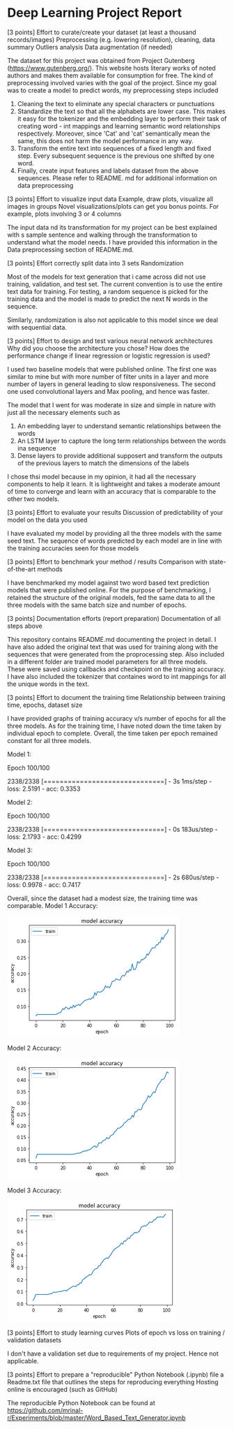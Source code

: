 # Deep Learning Project Report

[3 points] Effort to curate/create your dataset (at least a thousand records/images)
Preprocessing (e.g. lowering resolution), cleaning, data summary
Outliers analysis
Data augmentation (if needed)

The dataset for this project was obtained from Project Gutenberg (https://www.gutenberg.org/). This website hosts literary works of noted authors and makes them available for consumption for free. The kind of preprocessing involved varies with the goal of the project. Since my goal was to create a model to predict words, my preprocessing steps included

1. Cleaning the text to eliminate any special characters or punctuations
2. Standardize the text so that all the alphabets are lower case. This makes it easy for the tokenizer and the embedding layer to perform their task of creating word - int mappings and learning semantic word relationships respectively. Moreover, since 'Cat' and 'cat' semantically mean the same, this does not harm the model performance in any way.
3. Transform the entire text into sequences of a fixed length and fixed step. Every subsequent sequence is the previous one shifted by one word.
4. Finally, create input features and labels dataset from the above sequences. 
Please refer to README. md for additional information on data preprocessing

[3 points] Effort to visualize input data
Example, draw plots, visualize all images in groups
Novel visualizations/plots can get you bonus points. For example, plots involving 3 or 4 columns

The input data nd its transformation for my project can be best explained with s sample sentence and walking through the transformation to understand what the model needs. I have provided this information in the Data preprocessing section of README.md.

[3 points] Effort correctly split data into 3 sets
Randomization

Most of the models for text generation that i came across did not use training, validation, and test set. The current convention is to use the entire text data for training. For testing, a random sequence is picked for the training data and the model is made to predict the next N words in the sequence. 

Similarly, randomization is also not applicable to this model since we deal with sequential data.

[3 points] Effort to design and test various neural network architectures
Why did you choose the architecture you chose?
How does the performance change if linear regression or logistic regression is used?

I used two baseline models that were published online. The first one was similar to mine but with more number of filter units in a layer and more number of layers in general leading to slow responsiveness. The second one used convolutional layers and Max pooling, and hence was faster.

The model that I went for was moderate in size and simple in nature with just all the necessary elements such as 

1. An embedding layer to understand semantic relationships between the words
2. An LSTM layer to capture the long term relationships between the words ina sequence
3. Dense layers to provide additional supposert and transform the outputs of the previous layers to match the dimensions of the labels

I chose thsi model because in my opinion, it had all the necessary components to help it learn. It is lightweight and takes a moderate amount of time to converge and learn with an accuracy that is comparable to the other two models.


[3 points] Effort to evaluate your results
Discussion of predictability of your model on the data you used

I have evaluated my model by providing all the three models with the same seed text. The sequence of words predicted by each model are in line with the training accuracies seen for those models

[3 points] Effort to benchmark your method / results
Comparison with state-of-the-art methods

I have benchmarked my model against two word based text prediction models that were published online. For the purpose of benchmarking, I retained the structure of the original models, fed the same data to all the three models with the same batch size and number of epochs.


[3 points] Documentation efforts (report preparation)
Documentation of all steps above

This repository contains README.md documenting the project in detail. I have also added the original text that was used for training along with the sequences that were generated from the proprocessing step. Also included in a different folder are trained model parameters for all three models. These were saved using callbacks and checkpoint on the training accuracy. I have also included the tokenizer that containes word to int mappings for all the unique words in the text.


[3 points] Effort to document the training time
Relationship between training time, epochs, dataset size

I have provided graphs of training accuracy v/s number of epochs for all the three models. As for the training time, I have noted down the time taken by individual epoch to complete. Overall, the time taken per epoch remained constant for all three models.

Model 1:

Epoch 100/100

2338/2338 [==============================] - 3s 1ms/step - loss: 2.5191 - acc: 0.3353

Model 2:

Epoch 100/100

2338/2338 [==============================] - 0s 183us/step - loss: 2.1793 - acc: 0.4299

Model 3:

Epoch 100/100

2338/2338 [==============================] - 2s 680us/step - loss: 0.9978 - acc: 0.7417

Overall, since the dataset had a modest size, the training time was comparable.
Model 1 Accuracy: 

![alt text](https://github.com/mrinal-r/Experiments/blob/master/metrics-images/model1_acc.png "Model 1 Accuracy")


Model 2 Accuracy: 

![alt text](https://github.com/mrinal-r/Experiments/blob/master/metrics-images/model2_acc.png "Model 2 Accuracy")


Model 3 Accuracy: 

![alt text](https://github.com/mrinal-r/Experiments/blob/master/metrics-images/model3_acc.png "Model 3 Accuracy")



[3 points] Effort to study learning curves
Plots of epoch vs loss on training / validation datasets

I don't have a validation set due to requirements of my project. Hence not applicable.

[3 points] Effort to prepare a "reproducible" Python Notebook (.ipynb) file
a Readme.txt file that outlines the steps for reproducing everything
Hosting online is encouraged (such as GitHub)

The reproducible Python Notebook can be found at https://github.com/mrinal-r/Experiments/blob/master/Word_Based_Text_Generator.ipynb




